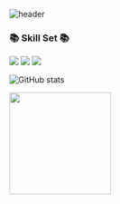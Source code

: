 <!--
**InsuMoon2/InsuMoon2** is a ✨ _special_ ✨ repository because its `README.md` (this file) appears on your GitHub profile.

Here are some ideas to get you started:

- 🔭 I’m currently working on ...
- 🌱 I’m currently learning ...
- 👯 I’m looking to collaborate on ...
- 🤔 I’m looking for help with ...
- 💬 Ask me about ...
- 📫 How to reach me: ...
- 😄 Pronouns: ...
- ⚡ Fun fact: ...
-->

![header](https://capsule-render.vercel.app/api?type=waving&color=auto&height=300&section=header&text=Welcome%20&fontSize=70)

<h3>📚 Skill Set 📚</h3> </a>

<img src="https://img.shields.io/badge/C++-00599C?style=flat-square&logo=cplusplus&logoColor=white"/></a>
<img src="https://img.shields.io/badge/Unreal_Engine-808080?style=flat-square&logo=unrealengine&logoColor=0E1128"/></a>
<img src="https://img.shields.io/badge/DirectX11-80FF00?style=flat-square&logo=taichigraphics&logoColor=000000"/></a>

![GitHub stats](https://github-readme-stats.vercel.app/api?username=InsuMoon2&show_icons=true&theme=swift)</a>

<a href="https://github.com/InsuMoon2"><img style="height:180px" src="https://github-readme-stats.vercel.app/api/top-langs/?username=InsuMoon2&layout=compact&theme=swift&hide_border=true" /></a> 
